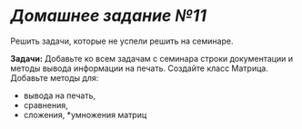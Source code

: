 # *Домашнее задание №11* #
Решить задачи, которые не успели решить на семинаре.

**Задачи:**
Добавьте ко всем задачам с семинара строки документации и методы вывода информации на печать.
Создайте класс Матрица. Добавьте методы для: 
- вывода на печать,
- сравнения,
- сложения,
*умножения матриц